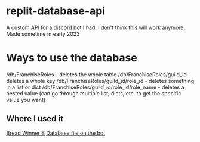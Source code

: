 # replit-database-api
A custom API for a discord bot I had. I don't think this will work anymore. Made sometime in early 2023

# Ways to use the database
/db/FranchiseRoles - deletes the whole table
/db/FranchiseRoles/guild_id - deletes a whole key
/db/FranchiseRoles/guild_id/role_id - deletes something in a list or dict
/db/FranchiseRoles/guild_id/role_id/role_name - deletes a nested value (can go through multiple list, dicts, etc. to get the specific value you want)

## Where I used it
[Bread Winner B](https://github.com/Josiah-Morgan/Bread-Winner-B-Code)
[Database file on the bot](https://github.com/Josiah-Morgan/Bread-Winner-B/blob/current/utils/database.py)
